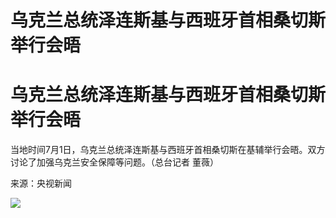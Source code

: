 # 乌克兰总统泽连斯基与西班牙首相桑切斯举行会晤

# 乌克兰总统泽连斯基与西班牙首相桑切斯举行会晤

当地时间7月1日，乌克兰总统泽连斯基与西班牙首相桑切斯在基辅举行会晤。双方讨论了加强乌克兰安全保障等问题。（总台记者 董薇）

来源：央视新闻

![](https://inews.gtimg.com/om_bt/OSAIPztrbnkyseirfggKa5XJNVA5CyiDVwXinOhSSK64MAA/1000)

